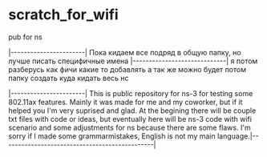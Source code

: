 # scratch_for_wifi
pub for  ns


|-----------------------| Пока кидаем все подряд в общую папку, но лучше писать специфичные имена |-----------------------------|
я потом разберусь как фичи какие то добавлять
а так же можно будет потом папку создать куда кидать весь нс






|-----------------------| This is public repository for ns-3 for testing some 802.11ax features. Mainly it was made for me 
and my coworker, but if it helped you I'm very suprised and glad. At the begining there will be couple txt files with code 
or ideas, but eventually here will be ns-3 code with wifi scenario and some adjustments for ns because there are some flaws.
I'm sorry if I made some grammarmistakes, English is not my main language.|-----------------------------------------------|
